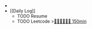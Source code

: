 -
- [[Daily Log]]
	- TODO Resume
	- TODO Leetcode >[🍅🍅🍅🍅🍅🍅 150min](#agenda-pomo://?t=f-1692268829006-1500%2Cf-1692280882952-1500%2Cf-1692284666095-1500%2Cf-1692341525065-1500%2Cf-1692347338271-1500%2Cf-1692351616939-1500)